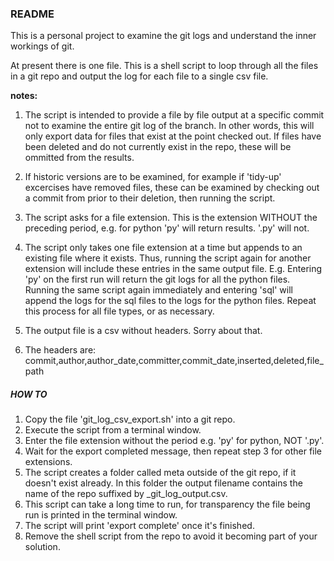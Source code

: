 ### README

This is a personal project to examine the git logs and understand the inner workings of git.

At present there is one file. This is a shell script to loop through all the files in a git repo and output the log for each file to a single csv file.

__notes:__
1. The script is intended to provide a file by file output at a specific commit not to examine the entire git log of the branch. In other words, this will only export data for files that exist at the point checked out. If files have been deleted and do not currently exist in the repo, these will be ommitted from the results.

1. If historic versions are to be examined, for example if 'tidy-up' excercises have removed files, these can be examined by checking out a commit from prior to their deletion, then running the script.

1. The script asks for a file extension. This is the extension WITHOUT the preceding period, e.g. for python 'py' will return results. '.py' will not.

1. The script only takes one file extension at a time but appends to an existing file where it exists. Thus, running the script again for another extension will include these entries in the same output file. E.g. Entering 'py' on the first run will return the git logs for all the python files. Running the same script again immediately and entering 'sql' will append the logs for the sql files to the logs for the python files. Repeat this process for all file types, or as necessary.

1. The output file is a csv without headers. Sorry about that.

1. The headers are: commit,author,author_date,committer,commit_date,inserted,deleted,file_path

##### HOW TO

1. Copy the file 'git_log_csv_export.sh' into a git repo.
1. Execute the script from a terminal window.
1. Enter the file extension without the period e.g. 'py' for python, NOT '.py'.
1. Wait for the export completed message, then repeat step 3 for other file extensions.
1. The script creates a folder called meta outside of the git repo, if it doesn't exist already. In this folder the output filename contains the name of the repo suffixed by _git_log_output.csv.
1. This script can take a long time to run, for transparency the file being run is printed in the terminal window.
1. The script will print 'export complete' once it's finished.
1. Remove the shell script from the repo to avoid it becoming part of your solution.

